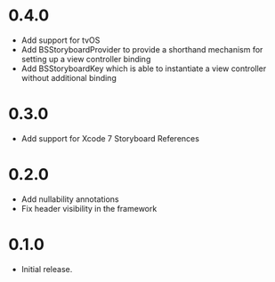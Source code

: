 # 0.4.0
* Add support for tvOS
* Add BSStoryboardProvider to provide a shorthand mechanism for setting up a view controller binding
* Add BSStoryboardKey which is able to instantiate a view controller without additional binding

# 0.3.0
* Add support for Xcode 7 Storyboard References

# 0.2.0
* Add nullability annotations
* Fix header visibility in the framework

# 0.1.0
* Initial release.